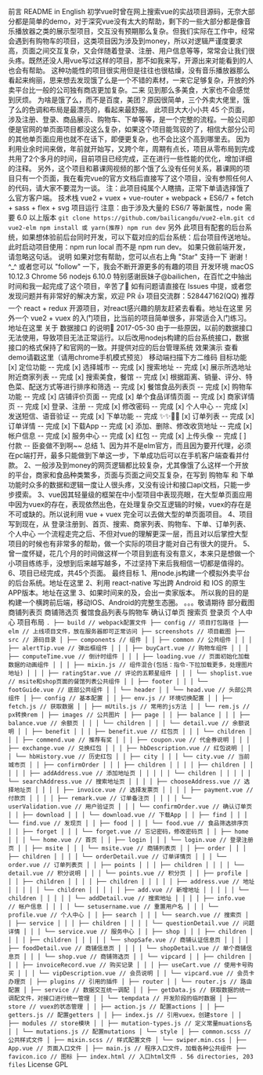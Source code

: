 前言 README in English 初学vue时曾在网上搜索vue的实战项目源码，无奈大部分都是简单的demo，对于深究vue没有太大的帮助，剩下的一些大部分都是像音乐播放器之类的展示型项目，交互没有预期那么复杂。但我们实际在工作中，经常会遇到有购物车的项目，这类项目因为涉及到money，所以对逻辑严谨度要求高，页面之间交互复杂，又会伴随着登录、注册、用户信息等等，常常会让我们很头疼。既然还没人用vue写过这样的项目，那不如我来写，开源出来对能看到的人也会有帮助。 这种功能性的项目很实用但是往往也很枯燥，没有音乐播放器那么看起来绚丽，思来想去发现饿了么是一个不错的素材，一来它足够复杂，开放的外卖平台比一般的公司独有商店更加复杂。二来 见到那么多美食，大家也不会感觉到厌烦。 为啥是饿了么，而不是百度，美团？原因很简单，三个外卖大佬里，饿了么的色调和布局是最漂亮的，看起来最舒服。 此项目大大小小共 45 个页面，涉及注册、登录、商品展示、购物车、下单等等，是一个完整的流程。一般公司即便是官网的单页面项目都没这么复杂，如果这个项目能驾驭的了，相信大部分公司的其他单页面应用也就不在话下，即便更复杂，也不会比这个高到哪里去。 因为利用业余时间来做，年前就开始写，又跨个年，周期有点长，项目从零布局到完成共用了2个多月的时间，目前项目已经完成，正在进行一些性能的优化，增加详细的注释。 另外，这个项目和慕课网视频的那个饿了么没有任何关系，慕课网的项目只有一个页面，我在看完vue的官方文档后直接写了这个项目，没有参照任何人的代码，请大家不要混为一谈。 注：此项目纯属个人瞎搞，正常下单请选择饿了么官方客户端。 技术栈 vue2 + vuex + vue-router + webpack + ES6/7 + fetch + sass + flex + svg 项目运行 注意：由于涉及大量的 ES6/7 等新属性，node 需要 6.0 以上版本 ``` git clone https://github.com/bailicangdu/vue2-elm.git cd vue2-elm npm install 或 yarn(推荐) npm run dev ``` 另外 此项目有配套的后台系统，如果想体验前后台同时开发，可以下载对应的后台系统：后台项目传送地址。 此时启动项目使用：npm run local 而不是 npm run dev。 如果只做前端开发，请忽略这句话。 说明 如果对您有帮助，您可以点右上角 "Star" 支持一下 谢谢！ ^_^ 或者您可以 "follow" 一下，我会不断开源更多的有趣的项目 开发环境 macOS 10.12.3 Chrome 56 nodejs 6.10.0 特别感谢辰妹子@bailichen，在百忙之中抽出时间和我一起完成了这个项目，辛苦了🌹 如有问题请直接在 Issues 中提，或者您发现问题并有非常好的解决方案，欢迎 PR 👍 项目交流群：528447162(QQ) 推荐一个 react + redux 开源项目，对react感兴趣的朋友赶紧去看看。地址在这里 另外一个 vue2 + vuex 的入门项目，比当前的项目简单很多，非常适合入门练习。地址在这里 关于 数据接口 的说明🤔 2017-05-30 由于一些原因，以前的数据接口无法使用，导致项目无法正常运行。以后改用nodejs构建的后台系统接口，数据接口的格式保持了和官网的一致。并提供对应的后台管理系统 效果演示 查看demo请戳这里（请用chrome手机模式预览） 移动端扫描下方二维码 目标功能 [x] 定位功能 -- 完成 [x] 选择城市 -- 完成 [x] 搜索地址 -- 完成 [x] 展示所选地址附近商家列表 -- 完成 [x] 搜索美食，餐馆 -- 完成 [x] 根据距离、销量、评分、特色菜、配送方式等进行排序和筛选 -- 完成 [x] 餐馆食品列表页 -- 完成 [x] 购物车功能 -- 完成 [x] 店铺评价页面 -- 完成 [x] 单个食品详情页面 -- 完成 [x] 商家详情页 -- 完成 [x] 登录、注册 -- 完成 [x] 修改密码 -- 完成 [x] 个人中心 -- 完成 [x] 发送短信、语音验证 -- 完成 [x] 下单功能 -- 完成 ✨✨🎉🎉 [x] 订单列表 -- 完成 [x] 订单详情 -- 完成 [x] 下载App -- 完成 [x] 添加、删除、修改收货地址 -- 完成 [x] 帐户信息 -- 完成 [x] 服务中心 -- 完成 [x] 红包 -- 完成 [x] 上传头像 -- 完成 [ ] 付款 -- 臣妾做不到啊~~ 总结 1、因为并不是elm官方，而且因为要开代理，必须在pc端打开，最多只能做到下单这一步，下单成功后可以在手机客户端查看并付款。 2、一般涉及到money的网页逻辑都比较复杂，尤其像饿了么这样一个开放的平台，商家和食品种类繁多，页面与页面之间交互复杂，在写到 购物车 和 下单 功能时众多的数据和逻辑一度让人很头疼，又没有设计和接口api文档，只能一步步摸索。 3、vue因其轻量级的框架在中小型项目中表现亮眼，在大型单页面应用中因为vuex的存在，表现依然出色，在处理复杂交互逻辑的时候，vuex的存在是不可或缺的。所以说利用 vue + vuex 完全可以去做大型的单页面项目。 4、项目写到现在，从 登录注册到、首页、搜索、商家列表、购物车、下单、订单列表、个人中心 一个流程走完之后、不但对vue的理解更深一层，而且对以后掌控大型项目的时候也有非常多的帮助，做一个实际的项目才能对自己有很大的提升。 5、曾一度怀疑，花几个月的时间做这样一个项目到底有没有意义，本来只是想做一个小项目练练手，没想到后来越写越多，不过坚持下来后我相信一切都是值得的。 6、项目已经完成，共45个页面。 最终目标 1、用node.js构建一个模拟外卖平台的后台系统。地址在这里 2、利用 react-native 写出跨 Android 和 IOS 的原生APP版本。地址在这里 3、如果时间来的及，会出一卖家版本。 所以我的目的是构建一个横跨前后端，移动IOS、Android的完整生态圈。 。。。敬请期待 部分截图 商铺列表页 商铺筛选页 餐馆食品列表与购物车 确认订单页 搜索页 登录页 个人中心 项目布局 ``` . ├── build // webpack配置文件 ├── config // 项目打包路径 ├── elm // 上线项目文件，放在服务器即可正常访问 ├── screenshots // 项目截图 ├── src // 源码目录 │ ├── components // 组件 │ │ ├── common // 公共组件 │ │ │ ├── alertTip.vue // 弹出框组件 │ │ │ ├── buyCart.vue // 购物车组件 │ │ │ ├── computeTime.vue // 倒计时组件 │ │ │ ├── loading.vue // 页面初始化加载数据的动画组件 │ │ │ ├── mixin.js // 组件混合(包括：指令-下拉加载更多，处理图片地址) │ │ │ ├── ratingStar.vue // 评论的五颗星组件 │ │ │ └── shoplist.vue // msite和shop页面的餐馆列表公共组件 │ │ ├── footer │ │ │ └── footGuide.vue // 底部公共组件 │ │ └── header │ │ └── head.vue // 头部公共组件 │ ├── config // 基本配置 │ │ ├── env.js // 环境切换配置 │ │ ├── fetch.js // 获取数据 │ │ ├── mUtils.js // 常用的js方法 │ │ └── rem.js // px转换rem │ ├── images // 公共图片 │ ├── page │ │ ├── balance │ │ │ ├── balance.vue // 余额页 │ │ │ └── children │ │ │ └── detail.vue // 余额说明 │ │ ├── benefit │ │ │ ├── benefit.vue // 红包页 │ │ │ └── children │ │ │ ├── commend.vue // 推荐有奖 │ │ │ ├── coupon.vue // 代金券说明 │ │ │ ├── exchange.vue // 兑换红包 │ │ │ ├── hbDescription.vue // 红包说明 │ │ │ └── hbHistory.vue // 历史红包 │ │ ├── city │ │ │ └── city.vue // 当前城市页 │ │ ├── confirmOrder │ │ │ ├── children │ │ │ │ ├── children │ │ │ │ │ ├── addAddress.vue // 添加地址页 │ │ │ │ │ └── children │ │ │ │ │ └── searchAddress.vue // 搜索地址页 │ │ │ │ ├── chooseAddress.vue // 选择地址页 │ │ │ │ ├── invoice.vue // 选择发票页 │ │ │ │ ├── payment.vue // 付款页 │ │ │ │ ├── remark.vue // 订单备注页 │ │ │ │ └── userValidation.vue // 用户验证页 │ │ │ └── confirmOrder.vue // 确认订单页 │ │ ├── download │ │ │ └── download.vue // 下载App │ │ ├── find │ │ │ └── find.vue // 发现页 │ │ ├── food │ │ │ └── food.vue // 食品筛选排序页 │ │ ├── forget │ │ │ └── forget.vue // 忘记密码，修改密码页 │ │ ├── home │ │ │ └── home.vue // 首页 │ │ ├── login │ │ │ └── login.vue // 登录注册页 │ │ ├── msite │ │ │ └── msite.vue // 商铺列表页 │ │ ├── order │ │ │ ├── children │ │ │ │ └── orderDetail.vue // 订单详情页 │ │ │ └── order.vue // 订单列表页 │ │ ├── points │ │ │ ├── children │ │ │ │ └── detail.vue // 积分说明 │ │ │ └── points.vue // 积分页 │ │ ├── profile │ │ │ ├── children │ │ │ │ ├── children │ │ │ │ │ ├── address.vue // 地址 │ │ │ │ │ └── children │ │ │ │ │ ├── add.vue // 新增地址 │ │ │ │ │ └── children │ │ │ │ │ └── addDetail.vue // 搜索地址 │ │ │ │ ├── info.vue // 帐户信息 │ │ │ │ └── setusername.vue // 重置用户名 │ │ │ └── profile.vue // 个人中心 │ │ ├── search │ │ │ └── search.vue // 搜索页 │ │ ├── service │ │ │ ├── children │ │ │ │ └── questionDetail.vue // 问题详情 │ │ │ └── service.vue // 服务中心 │ │ ├── shop │ │ │ ├── children │ │ │ │ ├── children │ │ │ │ │ └── shopSafe.vue // 商铺认证信息页 │ │ │ │ ├── foodDetail.vue // 商铺信息页 │ │ │ │ └── shopDetail.vue // 单个商铺信息页 │ │ │ └── shop.vue // 商铺筛选页 │ │ └── vipcard │ │ ├── children │ │ │ ├── invoiceRecord.vue // 购买记录 │ │ │ ├── useCart.vue // 使用卡号购买 │ │ │ └── vipDescription.vue // 会员说明 │ │ └── vipcard.vue // 会员卡办理页 │ ├── plugins // 引用的插件 │ ├── router │ │ └── router.js // 路由配置 │ ├── service // 数据交互统一调配 │ │ ├── getData.js // 获取数据的统一调配文件，对接口进行统一管理 │ │ └── tempdata // 开发阶段的临时数据 │ ├── store // vuex的状态管理 │ │ ├── action.js // 配置actions │ │ ├── getters.js // 配置getters │ │ ├── index.js // 引用vuex，创建store │ │ ├── modules // store模块 │ │ ├── mutation-types.js // 定义常量muations名 │ │ └── mutations.js // 配置mutations │ └── style │ ├── common.scss // 公共样式文件 │ ├── mixin.scss // 样式配置文件 │ └── swiper.min.css │ ├── App.vue // 页面入口文件 │ ├── main.js // 程序入口文件，加载各种公共组件 ├── favicon.ico // 图标 ├── index.html // 入口html文件 . 56 directories, 203 files ``` License GPL